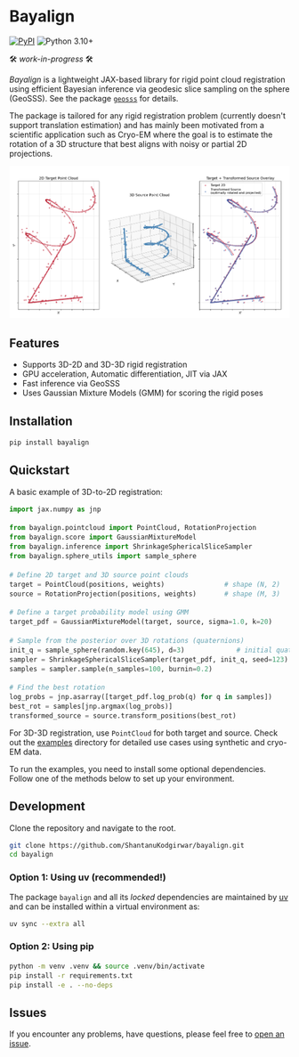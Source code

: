 # Bayalign
[![PyPI](https://img.shields.io/pypi/v/bayalign)](https://pypi.org/project/bayalign/)
![Python 3.10+](https://img.shields.io/badge/Python-3.10%2B-blue?logo=python&logoColor=white)

🛠️ *work-in-progress* 🛠️

*Bayalign* is a lightweight JAX-based library for rigid point cloud registration using efficient Bayesian inference via geodesic slice sampling on the sphere (GeoSSS). See the package [`geosss`](https://github.com/microscopic-image-analysis/geosss) for details.

The package is tailored for any rigid registration problem (currently doesn't support translation estimation) and has mainly been motivated from a scientific application such as Cryo-EM where the goal is to estimate the rotation of a 3D structure that best aligns with noisy or partial 2D projections.

<p align="center">
<img src="https://github.com/ShantanuKodgirwar/bayalign/blob/8fc3448b6f634723146101f0fc01a6e7b7921f96/assets/reg3d2d.png" width="800">
</p>

## Features
- Supports 3D-2D and 3D-3D rigid registration
- GPU acceleration, Automatic differentiation, JIT via JAX
- Fast inference via GeoSSS
- Uses Gaussian Mixture Models (GMM) for scoring the rigid poses
 
## Installation

```bash
pip install bayalign
```

## Quickstart

A basic example of 3D-to-2D registration:

```python
import jax.numpy as jnp

from bayalign.pointcloud import PointCloud, RotationProjection
from bayalign.score import GaussianMixtureModel
from bayalign.inference import ShrinkageSphericalSliceSampler
from bayalign.sphere_utils import sample_sphere

# Define 2D target and 3D source point clouds
target = PointCloud(positions, weights)               # shape (N, 2)
source = RotationProjection(positions, weights)       # shape (M, 3)

# Define a target probability model using GMM
target_pdf = GaussianMixtureModel(target, source, sigma=1.0, k=20)

# Sample from the posterior over 3D rotations (quaternions)
init_q = sample_sphere(random.key(645), d=3)             # initial quaternion (4,)
sampler = ShrinkageSphericalSliceSampler(target_pdf, init_q, seed=123)
samples = sampler.sample(n_samples=100, burnin=0.2)

# Find the best rotation
log_probs = jnp.asarray([target_pdf.log_prob(q) for q in samples])
best_rot = samples[jnp.argmax(log_probs)]
transformed_source = source.transform_positions(best_rot)
```

For 3D-3D registration, use `PointCloud` for both target and source. Check out the [examples](examples/) directory for detailed use cases using synthetic and cryo-EM data. 

To run the examples, you need to install some optional dependencies. Follow one of the methods below to set up your environment.

## Development

Clone the repository and navigate to the root.

```bash
git clone https://github.com/ShantanuKodgirwar/bayalign.git
cd bayalign
```

### Option 1: Using uv (recommended!)

The package `bayalign` and all its *locked* dependencies are maintained by [uv](https://github.com/astral-sh/uv) and can be installed within a virtual environment as:

```bash
uv sync --extra all
```

### Option 2: Using pip

```bash
python -m venv .venv && source .venv/bin/activate
pip install -r requirements.txt
pip install -e . --no-deps
```

## Issues

If you encounter any problems, have questions, please feel free to [open an issue](https://github.com/ShantanuKodgirwar/bayalign/issues).
